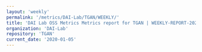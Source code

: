 ```yaml
---
layout: 'weekly'
permalink: '/metrics/DAI-Lab/TGAN/WEEKLY/'
title: 'DAI Lab OSS Metrics Metrics report for TGAN | WEEKLY-REPORT-2020-01-05'
organization: 'DAI-Lab'
repository: 'TGAN'
current_date: '2020-01-05'
---
```


